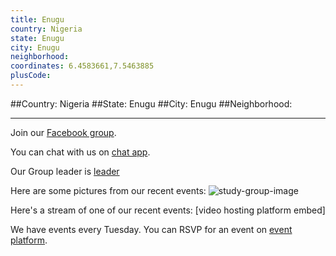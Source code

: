 ```yaml
---
title: Enugu
country: Nigeria
state: Enugu
city: Enugu
neighborhood: 
coordinates: 6.4583661,7.5463885
plusCode:
---
```


##Country: Nigeria
##State: Enugu
##City: Enugu
##Neighborhood: 
*****
Join our [Facebook group](https://www.facebook.com/groups/free.code.camp.enugucity).

You can chat with us on [chat app]().

Our Group leader is [leader]()

Here are some pictures from our recent events:
![study-group-image]()

Here's a stream of one of our recent events:
[video hosting platform embed]

We have events every Tuesday. You can RSVP for an event on [event platform]().
